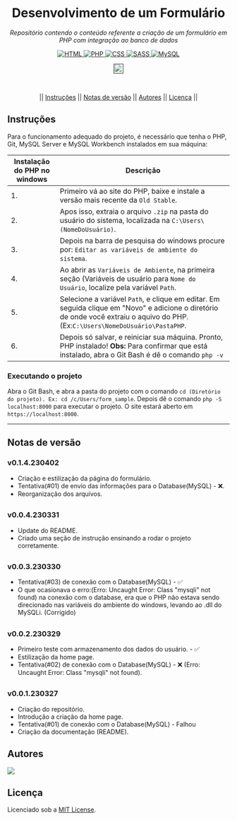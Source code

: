 <h1 align="center">Desenvolvimento de um Formulário</h1>
<p align=center><i align="center">Repositório contendo o conteúdo referente a criação de um formulário em PHP com integração ao banco de dados</i></p>

<div align="center">

<a href="https://developer.mozilla.org/pt-BR/docs/Web/HTML">
<img alt="HTML" src="https://img.shields.io/badge/HTML-E34F26.svg?logo=html5&logoColor=white">
</a>
<a href="https://www.php.net">
<img alt="PHP" src="https://img.shields.io/badge/PHP-%23777BB4.svg?logo=php&logoColor=white">
</a>
<a href="https://developer.mozilla.org/pt-BR/docs/Web/CSS">
<img alt="CSS" src="https://img.shields.io/badge/CSS-1572B6.svg?logo=css3&logoColor=white">
</a>
<a href="https://sass-lang.com">
<img alt="SASS" src="https://img.shields.io/badge/Sass-hotpink.svg?logo=SASS&logoColor=white">
</a>
<a href="https://www.mysql.com">
<img alt="MySQL" src="https://img.shields.io/badge/MySQL-%2300f.svg?&logo=MySQL&logoColor=white">
</a>

<a href=""><img src="https://img.shields.io/badge/version-0.1.4-230402?" height="22" alt="Version"/></a>

<br>

|| [Instruções](#section-instrucoes) || [Notas de versão](#section-changelog) || [Autores](#section-autores) || [Licença](#section-licenca) ||

</div>

<a name="section-instrucoes">

## Instruções

</a>

Para o funcionamento adequado do projeto, é necessário que tenha o PHP, Git, MySQL Server e MySQL Workbench instalados em sua máquina:

| Instalação do PHP no windows | Descrição                                                                                                                                                                        |
| ---------------------------- | -------------------------------------------------------------------------------------------------------------------------------------------------------------------------------- |
| 1.                           | Primeiro vá ao site do PHP, baixe e instale a versão mais recente da `Old Stable`.                                                                                               |
| 2.                           | Apos isso, extraia o arquivo `.zip` na pasta do usuário do sistema, localizada na `C:\Users\(NomeDoUsuário)`.                                                                    |
| 3.                           | Depois na barra de pesquisa do windows procure por: `Editar as variáveis de ambiente do sistema`.                                                                                |
| 4.                           | Ao abrir as `Variáveis de Ambiente`, na primeira seção (Variáveis de usuário para `Nome do Usuário`, localize pela variável `Path`.                                              |
| 5.                           | Selecione a variável `Path`, e clique em editar. Em seguida clique em "Novo" e adicione o diretório de onde você extraiu o aquivo do PHP. (Ex:`C:\Users\NomeDoUsuário\PastaPHP`. |
| 6.                           | Depois só salvar, e reiniciar sua máquina. Pronto, PHP instalado! **Obs:** Para confirmar que está instalado, abra o Git Bash é dê o comando `php -v`                            |

### Executando o projeto

Abra o Git Bash, e abra a pasta do projeto com o comando `cd (Diretório do projeto). Ex: cd /c/Users/form_sample`. Depois dê o comando `php -S localhost:8000` para executar o projeto. O site estará aberto em `https://localhost:8000`.

<hr>

<a name="section-changelog">

## Notas de versão

</a>

### v0.1.4.230402

- Criação e estilização da página do formulário.
- Tentativa(#01) de envio das informações para o Database(MySQL) - ❌.
- Reorganização dos arquivos.

##

### v0.0.4.230331

- Update do README.
- Criado uma seção de instrução ensinando a rodar o projeto corretamente.

##

### v0.0.3.230330

- Tentativa(#03) de conexão com o Database(MySQL) - ✅
- O que ocasionava o erro:(Erro: Uncaught Error: Class "mysqli" not found) na conexão com o database, era que o PHP não estava sendo direcionado nas variáveis do ambiente do windows, levando ao .dll do MySQLi. (Corrigido)

##

### v0.0.2.230329

- Primeiro teste com armazenamento dos dados do usuário. - ✅
- Estilização da home page.
- Tentativa(#02) de conexão com o Database(MySQL) - ❌ (Erro: Uncaught Error: Class "mysqli" not found).

##

### v0.0.1.230327

- Criação do repositório.
- Introdução a criação da home page.
- Tentativa(#01) de conexão com o Database(MySQL) - Falhou
- Criação da documentação (README).

<a name="section-autores">

## Autores

</a>

<a href="https://github.com/RRyanDEV/form_sample/graphs/contributors">
  <img src="https://contrib.rocks/image?repo=RRyanDEV/form_sample" />
</a>

<a name="section-licenca">

## Licença

</a>

Licenciado sob a [MIT License](https://github.com/RRyanDEV/form_sample/blob/main/LICENSE).

